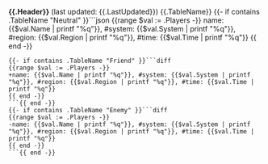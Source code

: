 **{{.Header}}** (last updated: {{.LastUpdated}})
{{.TableName}}
{{- if contains .TableName "Neutral" }}```json
{{range $val := .Players -}}
name: {{$val.Name | printf "%q"}}, #system: {{$val.System | printf "%q"}}, #region: {{$val.Region | printf "%q"}}, #time: {{$val.Time | printf "%q"}}
{{ end -}}
```{{ end -}}
{{- if contains .TableName "Friend" }}```diff
{{range $val := .Players -}}
+name: {{$val.Name | printf "%q"}}, #system: {{$val.System | printf "%q"}}, #region: {{$val.Region | printf "%q"}}, #time: {{$val.Time | printf "%q"}}
{{ end -}}
```{{ end -}}
{{- if contains .TableName "Enemy" }}```diff
{{range $val := .Players -}}
-name: {{$val.Name | printf "%q"}}, #system: {{$val.System | printf "%q"}}, #region: {{$val.Region | printf "%q"}}, #time: {{$val.Time | printf "%q"}}
{{ end -}}
```{{ end -}}